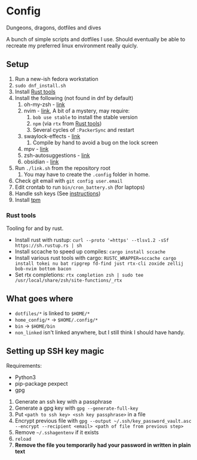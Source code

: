 # Config

Dungeons, dragons, dotfiles and dives

A bunch of simple scripts and dotfiles I use. Should eventually be able to recreate my preferred linux environment really quicly.

## Setup

1. Run a new-ish fedora workstation
2. `sudo dnf_install.sh`
3. Install [Rust tools](#rust-tools)
4. Install the following (not found in dnf by default)
   1. oh-my-zsh - [link](https://ohmyz.sh/)
   2. nvim - [link](https://github.com/neovim/neovim), A bit of a mystery, may require:
      1. `bob use stable` to install the stable version
      2. `npm` (via `rtx` from [Rust tools](#rust-tools))
      3. Several cycles of `:PackerSync` and restart
   3. swaylock-effects - [link](https://github.com/mortie/swaylock-effects)
      1. Compile by hand to avoid a bug on the lock screen
   4. mpv - [link](https://forums.fedoraforum.org/showthread.php?324163-install-mpv-player-on-fedora32&p=1835826#post1835826)
   5. zsh-autosuggestions - [link](https://github.com/zsh-users/zsh-autosuggestions/blob/master/INSTALL.md#oh-my-zsh)
   6. obsidian - [link](https://obsidian.md/download)
5. Run `./link.sh` from the repository root
   1. You may have to create the `.config` folder in home.
6. Check git email with `git config user.email`
7. Edit crontab to run `bin/cron_battery.sh` (for laptops)
8. Handle ssh keys (See [instructions](#setting-up-ssh-key-magic))
9. Install [tpm](https://github.com/tmux-plugins/tpm)

### Rust tools

Tooling for and by rust.

- Install rust with rustup: `curl --proto '=https' --tlsv1.2 -sSf https://sh.rustup.rs | sh`
- Install sccache to speed up compiles: `cargo install sccache`
- Install various rust tools with cargo: `RUSTC_WRAPPER=sccache cargo install tokei nu bat ripgrep fd-find just rtx-cli zoxide zellij bob-nvim bottom bacon`
- Set rtx completions: `rtx completion zsh | sudo tee /usr/local/share/zsh/site-functions/_rtx`

## What goes where

- `dotfiles/*` is linked to `$HOME/*`
- `home_config/*` -> `$HOME/.config/*`
- `bin` -> `$HOME/bin`
- `non_linked` isn't linked anywhere, but I still think I should have handy.

## Setting up SSH key magic

Requirements:

- Python3
- pip-package pexpect
- gpg

1. Generate an ssh key with a passphrase
2. Generate a gpg key with `gpg --generate-full-key`
3. Put `<path to ssh key> <ssh key passphrase>` in a file
4. Encrypt previous file with `gpg --output ~/.ssh/key_password_vault.asc --encrypt --recipient <email> <path of file from previous step>`
5. Remove `~/.sshagentenv` if it exists
6. `reload`
7. **Remove the file you temporarily had your password in written in plain text**
